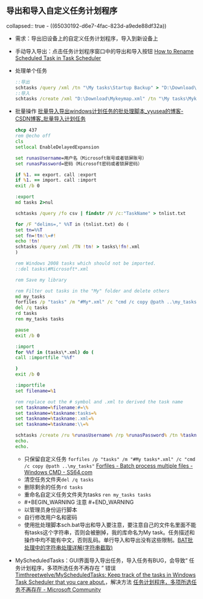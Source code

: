 ## 导出和导入自定义任务计划程序
collapsed:: true
	- ((65030192-d6e7-4fac-823d-a9ede88df32a))
- 需求：导出旧设备上的自定义任务计划程序，导入到新设备上
- 手动导入导出：点击任务计划程序窗口中的导出和导入按钮 [How to Rename Scheduled Task in Task Scheduler](https://windowsloop.com/rename-scheduled-task-in-task-scheduler/)
- 处理单个任务
  ``` cmd
  ::导出
  schtasks /query /xml /tn "\My tasks\Startup Backup" > "D:\Download\Startup Backup.xml"
  ::导入
  schtasks /create /xml "D:\Download\Mykeymap.xml" /tn "\My tasks\Mykeymap" /ru "LAPTOP-XXXXXXXX(计算机名)\用户名" /rp Password(无引号)
  ```
- 批量操作 [批量导入导出windows计划任务的批处理脚本_yyusea的博客-CSDN博客_批量导入计划任务](https://blog.csdn.net/yyusea/article/details/78552581)
  
  ``` cmd
  chcp 437
  rem @echo off
  cls
  setlocal EnableDelayedExpansion
  
  set runasUsername=用户名（Microsoft账号或者锁屏账号）
  set runasPassword=密码（Microsoft密码或者锁屏密码）
  
  if %1. == export. call :export
  if %1. == import. call :import
  exit /b 0
  
  :export
  md tasks 2>nul
  
  schtasks /query /fo csv | findstr /V /c:"TaskName" > tnlist.txt
  
  for /F "delims=," %%T in (tnlist.txt) do (
  set tn=%%T
  set fn=!tn:\=#!
  echo !tn!
  schtasks /query /xml /TN !tn! > tasks\!fn!.xml
  )
  
  rem Windows 2008 tasks which should not be imported.
  ::del tasks\#Microsoft*.xml
  
  rem Save my library
  
  rem Filter out tasks in the "My" folder and delete others
  md my_tasks
  forfiles /p "tasks" /m "#My*.xml" /c "cmd /c copy @path ..\my_tasks"
  del /q tasks
  rd tasks
  ren my_tasks tasks
  
  pause
  exit /b 0
  
  :import
  for %%f in (tasks\*.xml) do (
  call :importfile "%%f"
  
  )
  exit /b 0
  
  :importfile
  set filename=%1
  
  rem replace out the # symbol and .xml to derived the task name
  set taskname=%filename:#=\%
  set taskname=%taskname:tasks=%
  set taskname=%taskname:.xml=%
  set taskname=%taskname:\\=%
  
  schtasks /create /ru %runasUsername% /rp %runasPassword% /tn %taskname% /xml %filename%
  echo.
  echo.
  ```
	- 只保留自定义任务 `forfiles /p "tasks" /m "#My tasks*.xml" /c "cmd /c copy @path ..\my_tasks"` [Forfiles - Batch process multiple files - Windows CMD - SS64.com](https://ss64.com/nt/forfiles.html)
	- 清空任务文件夹`del /q tasks`
	- 删除剩余的任务`rd tasks`
	- 重命名自定义任务文件夹为tasks `ren my_tasks tasks`
	- #+BEGIN_WARNING
	  注意
	  #+END_WARNING
	- 以管理员身份运行脚本
	- 自行修改用户名和密码
	- 使用批处理脚本sch.bat导出和导入要注意，要注意自己的文件名里面不能有tasks这个字符串，否则会被删掉，我的库命名为My task。任务描述和操作中均不能有中文，否则乱码。单行导入和导出没有这些限制。[BAT批处理中的字符串处理详解(字符串截取)](https://www.bbsmax.com/A/Vx5M67OpdN/)
- MyScheduledTasks：GUI界面导入导出任务，导入任务有BUG，会导致“ 任务计划程序，多项所选任务不再存在 ” 错误[Timthreetwelve/MyScheduledTasks: Keep track of the tasks in Windows Task Scheduler that you care about.](https://github.com/Timthreetwelve/MyScheduledTasks)，解决方法 [任务计划程序，多项所选任务不再存在 - Microsoft Community](https://answers.microsoft.com/zh-hans/windows/forum/all/%E4%BB%BB%E5%8A%A1%E8%AE%A1%E5%88%92%E7%A8%8B/24c572fc-57ab-4af3-b5b2-fc7be76c6ce2)